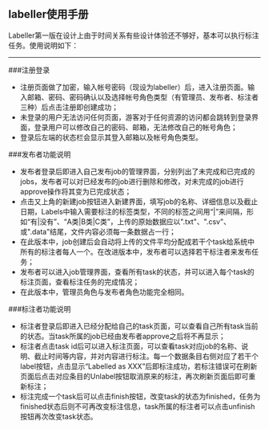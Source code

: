 labeller使用手册
---------------

Labeller第一版在设计上由于时间关系有些设计体验还不够好，基本可以执行标注任务。使用说明如下：
****

###注册登录
  - 注册页面做了加密，输入帐号密码（现设为labeller）后，进入注册页面。输入邮箱、密码、密码确认以及选择帐号角色类型（有管理员、发布者、标注者三种）后点击注册即创建成功；
  - 未登录的用户无法访问任何页面，游客对于任何资源的访问都会跳转到登录界面，登录用户可以修改自己的密码、邮箱，无法修改自己的帐号角色；
  - 登录后左端的状态栏会显示其登入邮箱以及帐号角色类型。

###发布者功能说明
- 发布者登录后即进入自己发布job的管理界面，分别列出了未完成和已完成的jobs，发布者可以对已经发布的job进行删除和修改，对未完成的job进行approve操作将其变为已完成状态；
- 点击又上角的新建job按钮进入新建界面，填写job的名称、详细信息以及截止日期，Labels中输入需要标注的标签类型，不同的标签之间用“|”来间隔，形如“有|没有”、“A类|B类|C类”，上传的原始数据应以".txt"、".csv"、或".data"结尾，文件内容必须每一条数据占一行；
- 在此版本中，job创建后会自动将上传的文件平均分配成若干个task给系统中所有的标注者每人一个。在改进版本中，发布者可以选择若干标注者来发布任务；
- 发布者可以进入job管理界面，查看所有task的状态，并可以进入每个task的标注页面，查看标注任务的完成情况；
- 在此版本中，管理员角色与发布者角色功能完全相同。

###标注者功能说明
- 标注者登录后即进入已经分配给自己的task页面，可以查看自己所有task当前的状态。当task所属的job已经由发布者approve之后将不再显示；
- 标注者点击task id后可以进入标注页面，可以查看task对应job的名称、说明、截止时间等内容，并对内容进行标注。每一个数据条目右侧对应了若干个label按钮，点击显示“Labelled as XXX”后即标注成功，若标注错误可在刷新页面后点击对应条目的Unlabel按钮取消原来的标注，再次刷新页面后即可重新标注；
- 标注完成一个task后可以点击finish按钮，改变task的状态为finished，任务为finished状态后则不可再改变标注信息，task所属的标注者可以点击unfinish按钮再次改变task状态。



